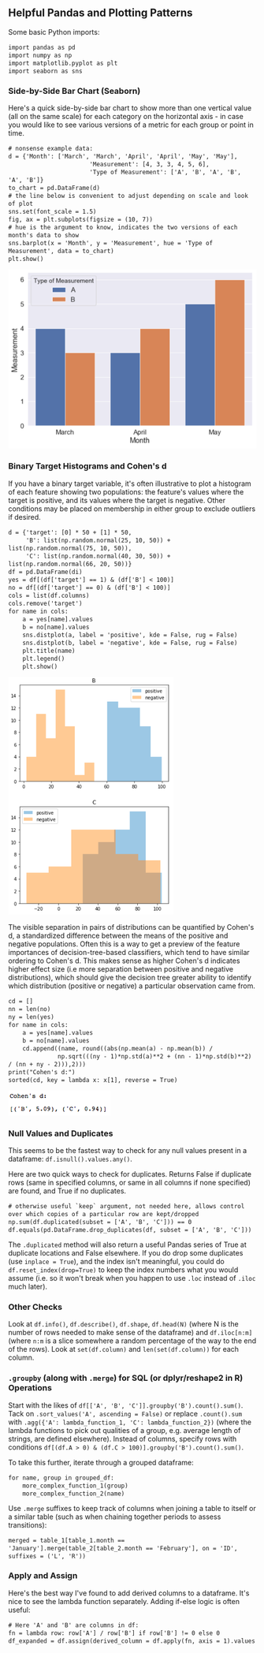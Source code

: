 ## Helpful Pandas and Plotting Patterns

Some basic Python imports:

```
import pandas as pd
import numpy as np
import matplotlib.pyplot as plt
import seaborn as sns
```


### Side-by-Side Bar Chart (Seaborn)

Here's a quick side-by-side bar chart to show more than one vertical value (all on the same scale) for each category on the horizontal axis - in case you would like to see various versions of a metric for each group or point in time.

```
# nonsense example data:
d = {'Month': ['March', 'March', 'April', 'April', 'May', 'May'],
                       'Measurement': [4, 3, 3, 4, 5, 6],
                       'Type of Measurement': ['A', 'B', 'A', 'B', 'A', 'B']}
to_chart = pd.DataFrame(d)
# the line below is convenient to adjust depending on scale and look of plot
sns.set(font_scale = 1.5)
fig, ax = plt.subplots(figsize = (10, 7))
# hue is the argument to know, indicates the two versions of each month's data to show
sns.barplot(x = 'Month', y = 'Measurement', hue = 'Type of Measurement', data = to_chart)
plt.show()
```

![sbs_bar](sbs_bar.png)


### Binary Target Histograms and Cohen's d

If you have a binary target variable, it's often illustrative to plot a histogram of each feature showing two populations: the feature's values where the target is positive, and its values where the target is negative.  Other conditions may be placed on membership in either group to exclude outliers if desired.

```
d = {'target': [0] * 50 + [1] * 50,
     'B': list(np.random.normal(25, 10, 50)) + list(np.random.normal(75, 10, 50)),
     'C': list(np.random.normal(40, 30, 50)) + list(np.random.normal(66, 20, 50))}
df = pd.DataFrame(di)
yes = df[(df['target'] == 1) & (df['B'] < 100)]
no = df[(df['target'] == 0) & (df['B'] < 100)]
cols = list(df.columns)
cols.remove('target')
for name in cols:
    a = yes[name].values
    b = no[name].values
    sns.distplot(a, label = 'positive', kde = False, rug = False)
    sns.distplot(b, label = 'negative', kde = False, rug = False)
    plt.title(name)
    plt.legend()
    plt.show()
```

![hists](hists.png)

The visible separation in pairs of distributions can be quantified by Cohen's d, a standardized difference between the means of the positive and negative populations.  Often this is a way to get a preview of the feature importances of decision-tree-based classifiers, which tend to have similar ordering to Cohen's d. This makes sense as higher Cohen's d indicates higher effect size (i.e more separation between positive and negative distributions), which should give the decision tree greater ability to identify which distribution (positive or negative) a particular observation came from.

```
cd = []
nn = len(no)
ny = len(yes)
for name in cols:
    a = yes[name].values
    b = no[name].values
    cd.append((name, round((abs(np.mean(a) - np.mean(b)) /
              np.sqrt(((ny - 1)*np.std(a)**2 + (nn - 1)*np.std(b)**2) / (nn + ny - 2))),2)))
print("Cohen's d:")
sorted(cd, key = lambda x: x[1], reverse = True)
```

![cohen](cohen.png)


### Null Values and Duplicates

This seems to be the fastest way to check for any null values present in a dataframe: `df.isnull().values.any()`.

Here are two quick ways to check for duplicates. Returns False if duplicate rows (same in specified columns, or same in all columns if none specified) are found, and True if no duplicates.

```
# otherwise useful `keep` argument, not needed here, allows control over which copies of a particular row are kept/dropped
np.sum(df.duplicated(subset = ['A', 'B', 'C'])) == 0
df.equals(pd.DataFrame.drop_duplicates(df, subset = ['A', 'B', 'C']))
```

The `.duplicated` method will also return a useful Pandas series of True at duplicate locations and False elsewhere.  If you do drop some duplicates (use `inplace = True`), and the index isn't meaningful, you could do `df.reset_index(drop=True)` to keep the index numbers what you would assume (i.e. so it won't break when you happen to use `.loc` instead of `.iloc` much later).


### Other Checks

Look at `df.info()`, `df.describe()`, `df.shape`, `df.head(N)` (where N is the number of rows needed to make sense of the dataframe) and `df.iloc[n:m]` (where `n:m` is a slice somewhere a random percentage of the way to the end of the rows).  Look at `set(df.column)` and `len(set(df.column))` for each column.


### `.groupby` (along with `.merge`) for SQL (or dplyr/reshape2 in R) Operations

Start with the likes of `df[['A', 'B', 'C']].groupby('B').count().sum()`.  Tack on `.sort_values('A', ascending = False)` or replace `.count().sum` with `.agg({'A': lambda_function_1, 'C': lambda_function_2})` (where the lambda functions to pick out qualities of a group, e.g. average length of strings, are defined elsewhere).  Instead of columns, specify rows with conditions `df[(df.A > 0) & (df.C > 100)].groupby('B').count().sum()`.

To take this further, iterate through a grouped dataframe:

```
for name, group in grouped_df:
    more_complex_function_1(group)
    more_complex_function_2(name)
```

Use `.merge` suffixes to keep track of columns when joining a table to itself or a similar table (such as when chaining together periods to assess transitions):

```
merged = table_1[table_1.month == 'January'].merge(table_2[table_2.month == 'February'], on = 'ID', suffixes = ('L', 'R'))
```


### Apply and Assign

Here's the best way I've found to add derived columns to a dataframe. It's nice to see the lambda function separately. Adding if-else logic is often useful:

```
# Here 'A' and 'B' are columns in df:
fn = lambda row: row['A'] / row['B'] if row['B'] != 0 else 0
df_expanded = df.assign(derived_column = df.apply(fn, axis = 1).values
```
